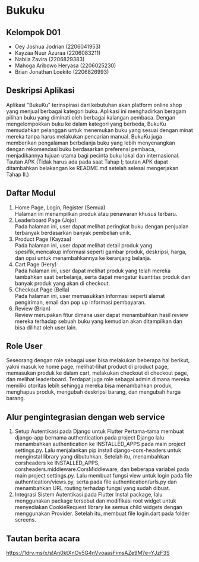 # Bukuku

## Kelompok D01
- Oey Joshua Jodrian (2206041953)
- Kayzaa Nuur Azuraa (2206083211)
- Nabila Zavira (2206829383)
- Mahoga Aribowo Heryasa (2206025230)
- Brian Jonathan Loekito (2206826993)

## Deskripsi Aplikasi
Aplikasi "BukuKu" terinspirasi dari kebutuhan akan platform online shop yang menjual berbagai kategori buku. Aplikasi ini menghadirkan beragam pilihan buku yang diminati oleh berbagai kalangan pembaca. Dengan mengelompokkan buku ke dalam kategori yang berbeda, BukuKu memudahkan pelanggan untuk menemukan buku yang sesuai dengan minat mereka tanpa harus melakukan pencarian manual. BukuKu juga memberikan pengalaman berbelanja buku yang lebih menyenangkan dengan rekomendasi buku berdasarkan preferensi pembaca, menjadikannya tujuan utama bagi pecinta buku lokal dan internasional.
Tautan APK (Tidak harus ada pada saat Tahap I; tautan APK dapat ditambahkan belakangan ke README.md setelah selesai mengerjakan Tahap II.)

## Daftar Modul
1. Home Page, Login, Register (Semua) <br> 
Halaman ini menampilkan produk atau penawaran khusus terbaru.
2. Leaderboard Page (Jojo) <br>
Pada halaman ini, user dapat melihat peringkat buku dengan penjualan terbanyak berdasarkan banyak pembelian unik. 
3. Product Page (Kayzaa) <br>
Pada halaman ini, user dapat melihat detail produk yang spesifik,mencakup informasi seperti gambar produk, deskripsi, harga, dan opsi untuk menambahkannya ke keranjang belanja.
4. Cart Page (Hery) <br>
Pada halaman ini, user dapat melihat produk yang telah mereka tambahkan saat berbelanja, serta dapat mengatur kuantitas produk dan banyak produk yang akan di checkout.
6. Checkout Page (Bella) <br>
Pada halaman ini, user memasukkan informasi seperti alamat pengiriman, email dan pop up informasi pembayaran. 
7. Review (Brian) <br>
Review merupakan fitur dimana user dapat menambahkan hasil review mereka terhadap sebuah buku yang kemudian akan ditampilkan dan bisa dilihat oleh user lain.

## Role User
Seseorang dengan role sebagai user bisa melakukan beberapa hal berikut, yakni masuk ke home page, melihat-lihat product di product page, memasukan produk ke dalam cart, melakukan checkout di checkout page, dan melihat leaderboard. Terdapat juga role sebagai admin dimana mereka memiliki otoritas lebih sehingga mereka bisa menambahkan produk, menghapus produk, mengubah deskripsi barang, dan mengubah harga barang.

## Alur pengintegrasian dengan web service
1. Setup Autentikasi pada Django untuk Flutter
Pertama-tama membuat django-app bernama authentication pada project Django lalu menambahkan authentication ke INSTALLED_APPS pada main project settings.py. Lalu menjalankan pip install django-cors-headers untuk menginstal library yang dibutuhkan.
Setelah itu, menambahkan corsheaders ke INSTALLED_APPS, corsheaders.middleware.CorsMiddleware, dan beberapa variabel pada main project settings.py. Lalu membuat fungsi view untuk login pada file authentication/views.py, serta pada file authentication/urls.py dan menambahkan URL routing terhadap fungsi yang sudah dibuat.
2. Integrasi Sistem Autentikasi pada Flutter
Instal package, lalu menggunakan package tersebut dan modifikasi root widget untuk menyediakan CookieRequest library ke semua child widgets dengan menggunakan Provider. Setelah itu, membuat file login.dart pada folder screens.

## Tautan berita acara
https://1drv.ms/x/s!An0ktXnOv5G4nVvoaasFimsAZe9M?e=YJzF3S
